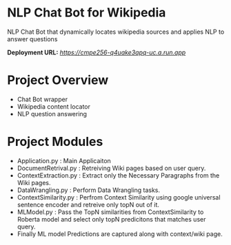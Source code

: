 # NLP Chat Bot for Wikipedia 

NLP Chat Bot that dynamically locates wikipedia sources and applies NLP to answer questions

**Deployment URL:** _https://cmpe256-q4uake3apq-uc.a.run.app_

# Project Overview
- Chat Bot wrapper
- Wikipedia content locator
- NLP question answering


# Project Modules

- Application.py : Main Applicaiton
- DocumentRetrival.py : Retreiving Wiki pages based on user query.
- ContextExtraction.py : Extract only the Necessary Paragraphs from the Wiki pages.
- DataWrangling.py : Perform Data Wrangling tasks.
- ContextSimilarity.py : Perfrom Context Similarity using google universal sentence encoder and retreive only topN out of it.
- MLModel.py : Pass the TopN similarities from ContextSimilarity to Roberta model and select only topN predicitons that matches user query.
- Finally ML model Predictions are captured along with context/wiki page.
